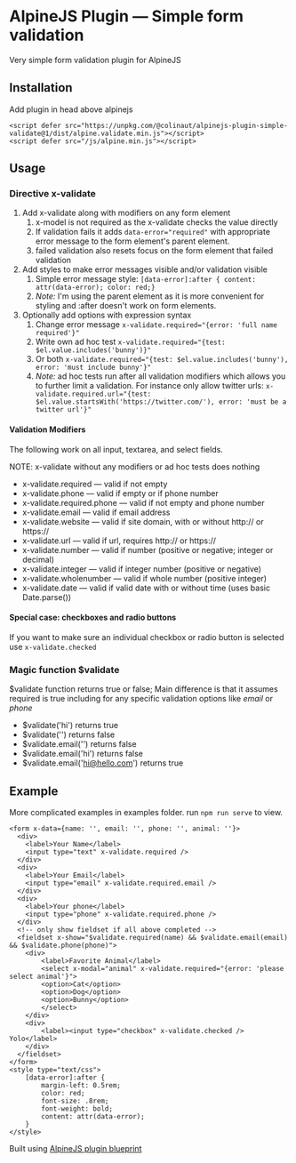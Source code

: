 # AlpineJS Plugin — Simple form validation

Very simple form validation plugin for AlpineJS

## Installation

Add plugin in head above alpinejs

```
<script defer src="https://unpkg.com/@colinaut/alpinejs-plugin-simple-validate@1/dist/alpine.validate.min.js"></script>
<script defer src="/js/alpine.min.js"></script>
```
## Usage

### Directive x-validate

1. Add x-validate along with modifiers on any form element
   1. x-model is not required as the x-validate checks the value directly
   2. If validation fails it adds `data-error="required"` with appropriate error message to the form element's parent element.
   3. failed validation also resets focus on the form element that failed validation
2. Add styles to make error messages visible and/or validation visible
   1. Simple error message style: `[data-error]:after { content: attr(data-error); color: red;}`
   2. *Note:* I'm using the parent element as it is more convenient for styling and :after doesn't work on form elements.
3. Optionally add options with expression syntax
   1. Change error message `x-validate.required="{error: 'full name required'}"`
   2. Write own ad hoc test `x-validate.required="{test: $el.value.includes('bunny')}"`
   3. Or both `x-validate.required="{test: $el.value.includes('bunny'), error: 'must include bunny'}"`
   4. *Note:* ad hoc tests run after all validation modifiers which allows you to further limit a validation. For instance only allow twitter urls: `x-validate.required.url="{test: $el.value.startsWith('https://twitter.com/'), error: 'must be a twitter url'}"`

#### Validation Modifiers

The following work on all input, textarea, and select fields.

NOTE: x-validate without any modifiers or ad hoc tests does nothing

* x-validate.required — valid if not empty
* x-validate.phone — valid if empty or if phone number
* x-validate.required.phone — valid if not empty and phone number
* x-validate.email — valid if email address
* x-validate.website — valid if site domain, with or without http:// or https://
* x-validate.url — valid if url, requires http:// or https://
* x-validate.number — valid if number (positive or negative; integer or decimal)
* x-validate.integer — valid if integer number (positive or negative)
* x-validate.wholenumber — valid if whole number (positive integer)
* x-validate.date — valid if valid date with or without time (uses basic Date.parse())

#### Special case: checkboxes and radio buttons

If you want to make sure an individual checkbox or radio button is selected use `x-validate.checked`

### Magic function $validate

$validate function returns true or false; Main difference is that it assumes required is true including for any specific validation options like *email* or *phone*

* $validate('hi') returns true
* $validate('') returns false
* $validate.email('') returns false
* $validate.email('hi') returns false
* $validate.email('hi@hello.com') returns true

## Example

More complicated examples in examples folder. run `npm run serve` to view.

```
<form x-data={name: '', email: '', phone: '', animal: ''}>
  <div>
    <label>Your Name</label>
    <input type="text" x-validate.required />
  </div>
  <div>
    <label>Your Email</label>
    <input type="email" x-validate.required.email />
  </div>
  <div>
    <label>Your phone</label>
    <input type="phone" x-validate.required.phone />
  </div>
  <!-- only show fieldset if all above completed -->
  <fieldset x-show="$validate.required(name) && $validate.email(email) && $validate.phone(phone)">
    <div>
        <label>Favorite Animal</label>
        <select x-modal="animal" x-validate.required="{error: 'please select animal'}">
        <option>Cat</option>
        <option>Dog</option>
        <option>Bunny</option>
        </select>
    </div>
    <div>
        <label><input type="checkbox" x-validate.checked /> Yolo</label>
    </div>
  </fieldset>
</form>
<style type="text/css">
    [data-error]:after {
        margin-left: 0.5rem;
        color: red;
        font-size: .8rem;
        font-weight: bold;
        content: attr(data-error);
    }
</style>

```

Built using [AlpineJS plugin blueprint](https://github.com/img.shields.io/github/v/release/victoryoalli/alpinejs-plugin-blueprint)


